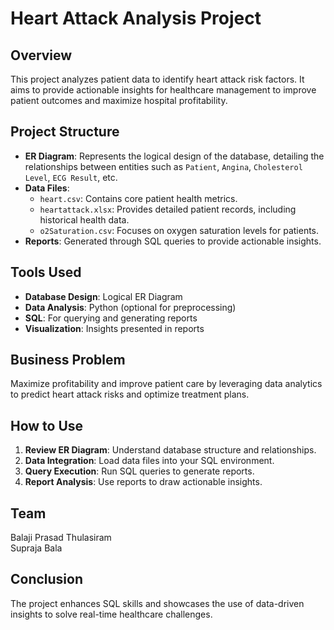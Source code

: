 
# Heart Attack Analysis Project

## Overview
This project analyzes patient data to identify heart attack risk factors. It aims to provide actionable insights for healthcare management to improve patient outcomes and maximize hospital profitability.

## Project Structure
- **ER Diagram**: Represents the logical design of the database, detailing the relationships between entities such as `Patient`, `Angina`, `Cholesterol Level`, `ECG Result`, etc.
- **Data Files**:
  - `heart.csv`: Contains core patient health metrics.
  - `heartattack.xlsx`: Provides detailed patient records, including historical health data.
  - `o2Saturation.csv`: Focuses on oxygen saturation levels for patients.
- **Reports**: Generated through SQL queries to provide actionable insights.

## Tools Used
- **Database Design**: Logical ER Diagram
- **Data Analysis**: Python (optional for preprocessing)
- **SQL**: For querying and generating reports
- **Visualization**: Insights presented in reports

## Business Problem
Maximize profitability and improve patient care by leveraging data analytics to predict heart attack risks and optimize treatment plans.

## How to Use
1. **Review ER Diagram**: Understand database structure and relationships.
2. **Data Integration**: Load data files into your SQL environment.
3. **Query Execution**: Run SQL queries to generate reports.
4. **Report Analysis**: Use reports to draw actionable insights.

## Team
Balaji Prasad Thulasiram  
Supraja Bala

## Conclusion
The project enhances SQL skills and showcases the use of data-driven insights to solve real-time healthcare challenges.
